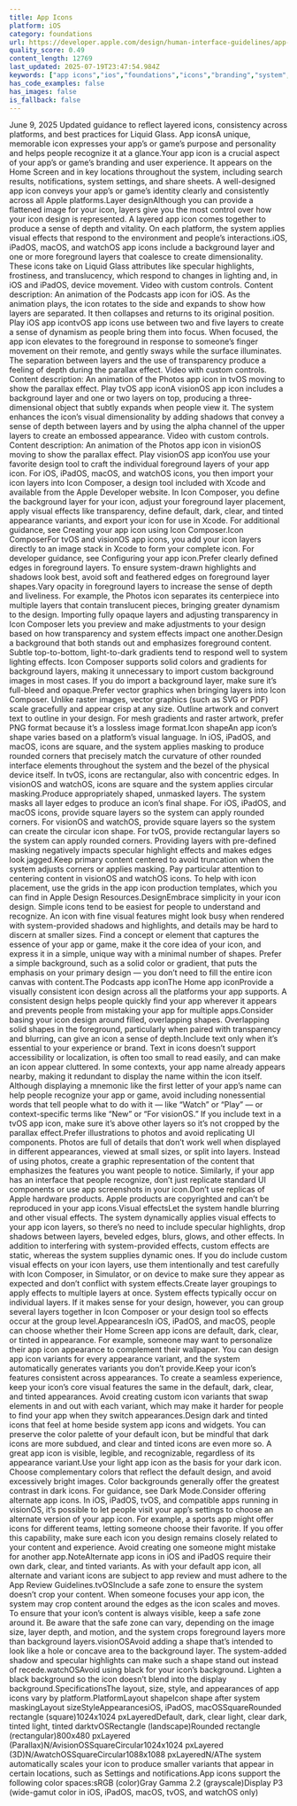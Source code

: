 ```yaml
---
title: App Icons
platform: iOS
category: foundations
url: https://developer.apple.com/design/human-interface-guidelines/app-icons
quality_score: 0.49
content_length: 12769
last_updated: 2025-07-19T23:47:54.984Z
keywords: ["app icons","ios","foundations","icons","branding","system","design","visual","controls","animation","images","interface","color","accessibility","widgets","motion","layout"]
has_code_examples: false
has_images: false
is_fallback: false
---
```


June 9, 2025 Updated guidance to reflect layered icons, consistency across platforms, and best practices for Liquid Glass. App iconsA unique, memorable icon expresses your app’s or game’s purpose and personality and helps people recognize it at a glance.Your app icon is a crucial aspect of your app’s or game’s branding and user experience. It appears on the Home Screen and in key locations throughout the system, including search results, notifications, system settings, and share sheets. A well-designed app icon conveys your app’s or game’s identity clearly and consistently across all Apple platforms.Layer designAlthough you can provide a flattened image for your icon, layers give you the most control over how your icon design is represented. A layered app icon comes together to produce a sense of depth and vitality. On each platform, the system applies visual effects that respond to the environment and people’s interactions.iOS, iPadOS, macOS, and watchOS app icons include a background layer and one or more foreground layers that coalesce to create dimensionality. These icons take on Liquid Glass attributes like specular highlights, frostiness, and translucency, which respond to changes in lighting and, in iOS and iPadOS, device movement. Video with custom controls. Content description: An animation of the Podcasts app icon for iOS. As the animation plays, the icon rotates to the side and expands to show how layers are separated. It then collapses and returns to its original position. Play iOS app icontvOS app icons use between two and five layers to create a sense of dynamism as people bring them into focus. When focused, the app icon elevates to the foreground in response to someone’s finger movement on their remote, and gently sways while the surface illuminates. The separation between layers and the use of transparency produce a feeling of depth during the parallax effect. Video with custom controls. Content description: An animation of the Photos app icon in tvOS moving to show the parallax effect. Play tvOS app iconA visionOS app icon includes a background layer and one or two layers on top, producing a three-dimensional object that subtly expands when people view it. The system enhances the icon’s visual dimensionality by adding shadows that convey a sense of depth between layers and by using the alpha channel of the upper layers to create an embossed appearance. Video with custom controls. Content description: An animation of the Photos app icon in visionOS moving to show the parallax effect. Play visionOS app iconYou use your favorite design tool to craft the individual foreground layers of your app icon. For iOS, iPadOS, macOS, and watchOS icons, you then import your icon layers into Icon Composer, a design tool included with Xcode and available from the Apple Developer website. In Icon Composer, you define the background layer for your icon, adjust your foreground layer placement, apply visual effects like transparency, define default, dark, clear, and tinted appearance variants, and export your icon for use in Xcode. For additional guidance, see Creating your app icon using Icon Composer.Icon ComposerFor tvOS and visionOS app icons, you add your icon layers directly to an image stack in Xcode to form your complete icon. For developer guidance, see Configuring your app icon.Prefer clearly defined edges in foreground layers. To ensure system-drawn highlights and shadows look best, avoid soft and feathered edges on foreground layer shapes.Vary opacity in foreground layers to increase the sense of depth and liveliness. For example, the Photos icon separates its centerpiece into multiple layers that contain translucent pieces, bringing greater dynamism to the design. Importing fully opaque layers and adjusting transparency in Icon Composer lets you preview and make adjustments to your design based on how transparency and system effects impact one another.Design a background that both stands out and emphasizes foreground content. Subtle top-to-bottom, light-to-dark gradients tend to respond well to system lighting effects. Icon Composer supports solid colors and gradients for background layers, making it unnecessary to import custom background images in most cases. If you do import a background layer, make sure it’s full-bleed and opaque.Prefer vector graphics when bringing layers into Icon Composer. Unlike raster images, vector graphics (such as SVG or PDF) scale gracefully and appear crisp at any size. Outline artwork and convert text to outline in your design. For mesh gradients and raster artwork, prefer PNG format because it’s a lossless image format.Icon shapeAn app icon’s shape varies based on a platform’s visual language. In iOS, iPadOS, and macOS, icons are square, and the system applies masking to produce rounded corners that precisely match the curvature of other rounded interface elements throughout the system and the bezel of the physical device itself. In tvOS, icons are rectangular, also with concentric edges. In visionOS and watchOS, icons are square and the system applies circular masking.Produce appropriately shaped, unmasked layers. The system masks all layer edges to produce an icon’s final shape. For iOS, iPadOS, and macOS icons, provide square layers so the system can apply rounded corners. For visionOS and watchOS, provide square layers so the system can create the circular icon shape. For tvOS, provide rectangular layers so the system can apply rounded corners. Providing layers with pre-defined masking negatively impacts specular highlight effects and makes edges look jagged.Keep primary content centered to avoid truncation when the system adjusts corners or applies masking. Pay particular attention to centering content in visionOS and watchOS icons. To help with icon placement, use the grids in the app icon production templates, which you can find in Apple Design Resources.DesignEmbrace simplicity in your icon design. Simple icons tend to be easiest for people to understand and recognize. An icon with fine visual features might look busy when rendered with system-provided shadows and highlights, and details may be hard to discern at smaller sizes. Find a concept or element that captures the essence of your app or game, make it the core idea of your icon, and express it in a simple, unique way with a minimal number of shapes. Prefer a simple background, such as a solid color or gradient, that puts the emphasis on your primary design — you don’t need to fill the entire icon canvas with content.The Podcasts app iconThe Home app iconProvide a visually consistent icon design across all the platforms your app supports. A consistent design helps people quickly find your app wherever it appears and prevents people from mistaking your app for multiple apps.Consider basing your icon design around filled, overlapping shapes. Overlapping solid shapes in the foreground, particularly when paired with transparency and blurring, can give an icon a sense of depth.Include text only when it’s essential to your experience or brand. Text in icons doesn’t support accessibility or localization, is often too small to read easily, and can make an icon appear cluttered. In some contexts, your app name already appears nearby, making it redundant to display the name within the icon itself. Although displaying a mnemonic like the first letter of your app’s name can help people recognize your app or game, avoid including nonessential words that tell people what to do with it — like “Watch” or “Play” — or context-specific terms like “New” or “For visionOS.” If you include text in a tvOS app icon, make sure it’s above other layers so it’s not cropped by the parallax effect.Prefer illustrations to photos and avoid replicating UI components. Photos are full of details that don’t work well when displayed in different appearances, viewed at small sizes, or split into layers. Instead of using photos, create a graphic representation of the content that emphasizes the features you want people to notice. Similarly, if your app has an interface that people recognize, don’t just replicate standard UI components or use app screenshots in your icon.Don’t use replicas of Apple hardware products. Apple products are copyrighted and can’t be reproduced in your app icons.Visual effectsLet the system handle blurring and other visual effects. The system dynamically applies visual effects to your app icon layers, so there’s no need to include specular highlights, drop shadows between layers, beveled edges, blurs, glows, and other effects. In addition to interfering with system-provided effects, custom effects are static, whereas the system supplies dynamic ones. If you do include custom visual effects on your icon layers, use them intentionally and test carefully with Icon Composer, in Simulator, or on device to make sure they appear as expected and don’t conflict with system effects.Create layer groupings to apply effects to multiple layers at once. System effects typically occur on individual layers. If it makes sense for your design, however, you can group several layers together in Icon Composer or your design tool so effects occur at the group level.AppearancesIn iOS, iPadOS, and macOS, people can choose whether their Home Screen app icons are default, dark, clear, or tinted in appearance. For example, someone may want to personalize their app icon appearance to complement their wallpaper. You can design app icon variants for every appearance variant, and the system automatically generates variants you don’t provide.Keep your icon’s features consistent across appearances. To create a seamless experience, keep your icon’s core visual features the same in the default, dark, clear, and tinted appearances. Avoid creating custom icon variants that swap elements in and out with each variant, which may make it harder for people to find your app when they switch appearances.Design dark and tinted icons that feel at home beside system app icons and widgets. You can preserve the color palette of your default icon, but be mindful that dark icons are more subdued, and clear and tinted icons are even more so. A great app icon is visible, legible, and recognizable, regardless of its appearance variant.Use your light app icon as the basis for your dark icon. Choose complementary colors that reflect the default design, and avoid excessively bright images. Color backgrounds generally offer the greatest contrast in dark icons. For guidance, see Dark Mode.Consider offering alternate app icons. In iOS, iPadOS, tvOS, and compatible apps running in visionOS, it’s possible to let people visit your app’s settings to choose an alternate version of your app icon. For example, a sports app might offer icons for different teams, letting someone choose their favorite. If you offer this capability, make sure each icon you design remains closely related to your content and experience. Avoid creating one someone might mistake for another app.NoteAlternate app icons in iOS and iPadOS require their own dark, clear, and tinted variants. As with your default app icon, all alternate and variant icons are subject to app review and must adhere to the App Review Guidelines.tvOSInclude a safe zone to ensure the system doesn’t crop your content. When someone focuses your app icon, the system may crop content around the edges as the icon scales and moves. To ensure that your icon’s content is always visible, keep a safe zone around it. Be aware that the safe zone can vary, depending on the image size, layer depth, and motion, and the system crops foreground layers more than background layers.visionOSAvoid adding a shape that’s intended to look like a hole or concave area to the background layer. The system-added shadow and specular highlights can make such a shape stand out instead of recede.watchOSAvoid using black for your icon’s background. Lighten a black background so the icon doesn’t blend into the display background.SpecificationsThe layout, size, style, and appearances of app icons vary by platform.PlatformLayout shapeIcon shape after system maskingLayout sizeStyleAppearancesiOS, iPadOS, macOSSquareRounded rectangle (square)1024x1024 pxLayeredDefault, dark, clear light, clear dark, tinted light, tinted darktvOSRectangle (landscape)Rounded rectangle (rectangular)800x480 pxLayered (Parallax)N/AvisionOSSquareCircular1024x1024 pxLayered (3D)N/AwatchOSSquareCircular1088x1088 pxLayeredN/AThe system automatically scales your icon to produce smaller variants that appear in certain locations, such as Settings and notifications.App icons support the following color spaces:sRGB (color)Gray Gamma 2.2 (grayscale)Display P3 (wide-gamut color in iOS, iPadOS, macOS, tvOS, and watchOS only)